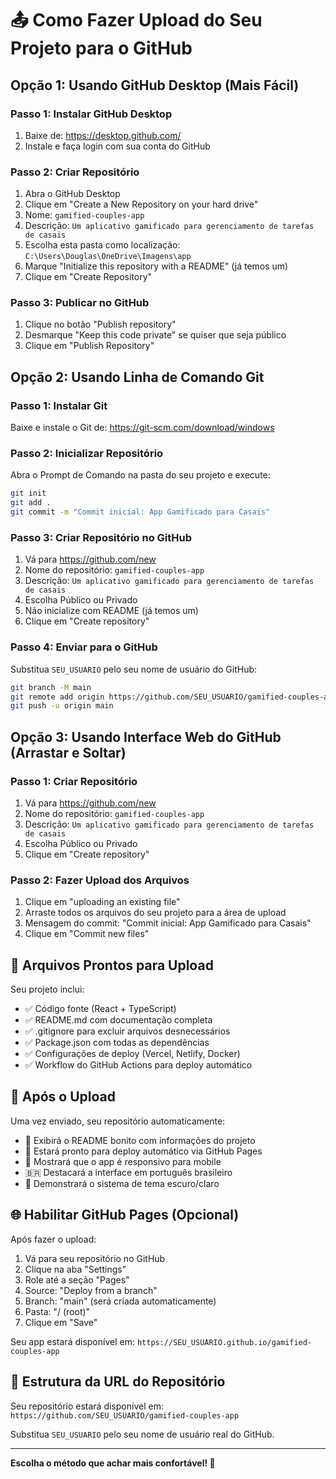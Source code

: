 # 📤 Como Fazer Upload do Seu Projeto para o GitHub

## Opção 1: Usando GitHub Desktop (Mais Fácil)

### Passo 1: Instalar GitHub Desktop
1. Baixe de: https://desktop.github.com/
2. Instale e faça login com sua conta do GitHub

### Passo 2: Criar Repositório
1. Abra o GitHub Desktop
2. Clique em "Create a New Repository on your hard drive"
3. Nome: `gamified-couples-app`
4. Descrição: `Um aplicativo gamificado para gerenciamento de tarefas de casais`
5. Escolha esta pasta como localização: `C:\Users\Douglas\OneDrive\Imagens\app`
6. Marque "Initialize this repository with a README" (já temos um)
7. Clique em "Create Repository"

### Passo 3: Publicar no GitHub
1. Clique no botão "Publish repository"
2. Desmarque "Keep this code private" se quiser que seja público
3. Clique em "Publish Repository"

## Opção 2: Usando Linha de Comando Git

### Passo 1: Instalar Git
Baixe e instale o Git de: https://git-scm.com/download/windows

### Passo 2: Inicializar Repositório
Abra o Prompt de Comando na pasta do seu projeto e execute:
```bash
git init
git add .
git commit -m "Commit inicial: App Gamificado para Casais"
```

### Passo 3: Criar Repositório no GitHub
1. Vá para https://github.com/new
2. Nome do repositório: `gamified-couples-app`
3. Descrição: `Um aplicativo gamificado para gerenciamento de tarefas de casais`
4. Escolha Público ou Privado
5. Não inicialize com README (já temos um)
6. Clique em "Create repository"

### Passo 4: Enviar para o GitHub
Substitua `SEU_USUARIO` pelo seu nome de usuário do GitHub:
```bash
git branch -M main
git remote add origin https://github.com/SEU_USUARIO/gamified-couples-app.git
git push -u origin main
```

## Opção 3: Usando Interface Web do GitHub (Arrastar e Soltar)

### Passo 1: Criar Repositório
1. Vá para https://github.com/new
2. Nome do repositório: `gamified-couples-app`
3. Descrição: `Um aplicativo gamificado para gerenciamento de tarefas de casais`
4. Escolha Público ou Privado
5. Clique em "Create repository"

### Passo 2: Fazer Upload dos Arquivos
1. Clique em "uploading an existing file"
2. Arraste todos os arquivos do seu projeto para a área de upload
3. Mensagem do commit: "Commit inicial: App Gamificado para Casais"
4. Clique em "Commit new files"

## 📁 Arquivos Prontos para Upload

Seu projeto inclui:
- ✅ Código fonte (React + TypeScript)
- ✅ README.md com documentação completa
- ✅ .gitignore para excluir arquivos desnecessários
- ✅ Package.json com todas as dependências
- ✅ Configurações de deploy (Vercel, Netlify, Docker)
- ✅ Workflow do GitHub Actions para deploy automático

## 🚀 Após o Upload

Uma vez enviado, seu repositório automaticamente:
- 📖 Exibirá o README bonito com informações do projeto
- 🚀 Estará pronto para deploy automático via GitHub Pages
- 📱 Mostrará que o app é responsivo para mobile
- 🇧🇷 Destacará a interface em português brasileiro
- 🌙 Demonstrará o sistema de tema escuro/claro

## 🌐 Habilitar GitHub Pages (Opcional)

Após fazer o upload:
1. Vá para seu repositório no GitHub
2. Clique na aba "Settings"
3. Role até a seção "Pages"
4. Source: "Deploy from a branch"
5. Branch: "main" (será criada automaticamente)
6. Pasta: "/ (root)"
7. Clique em "Save"

Seu app estará disponível em: `https://SEU_USUARIO.github.io/gamified-couples-app`

## 🔗 Estrutura da URL do Repositório

Seu repositório estará disponível em:
`https://github.com/SEU_USUARIO/gamified-couples-app`

Substitua `SEU_USUARIO` pelo seu nome de usuário real do GitHub.

---

**Escolha o método que achar mais confortável! 🎉**
